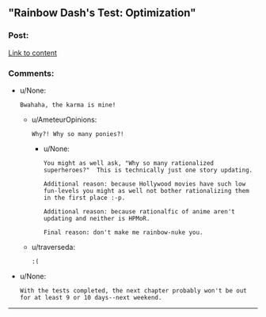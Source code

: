 ## "Rainbow Dash's Test: Optimization"

### Post:

[Link to content]()

### Comments:

- u/None:
  ```
  Bwahaha, the karma is mine!
  ```

  - u/AmeteurOpinions:
    ```
    Why?! Why so many ponies?!
    ```

    - u/None:
      ```
      You might as well ask, "Why so many rationalized superheroes?"  This is technically just one story updating.

      Additional reason: because Hollywood movies have such low fun-levels you might as well not bother rationalizing them in the first place :-p.

      Additional reason: because rationalfic of anime aren't updating and neither is HPMoR.

      Final reason: don't make me rainbow-nuke you.
      ```

  - u/traverseda:
    ```
    :(
    ```

- u/None:
  ```
  With the tests completed, the next chapter probably won't be out for at least 9 or 10 days--next weekend.
  ```

---

